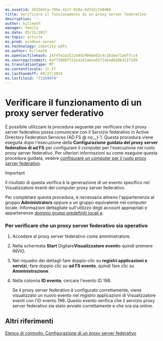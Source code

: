 ```yaml
---
ms.assetid: d555041a-709e-42c7-920a-8dfd2c7e0488
title: Verificare il funzionamento di un proxy server federativo
description: ''
author: billmath
manager: femila
ms.date: 05/31/2017
ms.topic: article
ms.prod: windows-server
ms.technology: identity-adfs
ms.author: billmath
ms.openlocfilehash: 24f4fe2a152244dc904be82c4c10abe71abffcc4
ms.sourcegitcommit: 6aff3d88ff22ea141a6ea6572a5ad8dd6321f199
ms.translationtype: MT
ms.contentlocale: it-IT
ms.lasthandoff: 09/27/2019
ms.locfileid: "71359974"
---
```

# <a name="verify-that-a-federation-server-proxy-is-operational"></a>Verificare il funzionamento di un proxy server federativo


È possibile utilizzare la procedura seguente per verificare che il proxy server federativo possa comunicare con il Servizio federativo in Active Directory Federation Services \(AD FS @ no__t-1. Questa procedura viene eseguita dopo l'esecuzione della **Configurazione guidata del proxy server federativo di ad FS** per configurare il computer per l'esecuzione nel ruolo proxy server federativo. Per ulteriori informazioni su come eseguire questa procedura guidata, vedere [configurare un computer per il ruolo proxy server federativo](Configure-a-Computer-for-the-Federation-Server-Proxy-Role.md).  
  
> [!IMPORTANT]  
> Il risultato di questa verifica è la generazione di un evento specifico nel Visualizzatore eventi del computer proxy server federativo.  
  
Per completare questa procedura, è necessaria almeno l'appartenenza al gruppo **Administrators** oppure a un gruppo equivalente nel computer locale.  Informazioni dettagliate sull'utilizzo degli account appropriati e appartenenze [dominio gruppi predefiniti locali e](https://go.microsoft.com/fwlink/?LinkId=83477).   
  
### <a name="to-verify-that-a-federation-server-proxy-is-operational"></a>Per verificare che un proxy server federativo sia operativo  
  
1.  Accedere al proxy server federativo come amministratore.  
  
2.  Nella schermata **Start** Digitare**Visualizzatore eventi**e quindi premere INVIO.  
  
3.  Nel riquadro dei dettagli fare doppio\-clic su **registri applicazioni e servizi**,\-fare doppio clic su **ad FS evento**, quindi fare clic su **Amministrazione**.  
  
4.  Nella colonna **ID evento**, cercare l'evento ID 198.  
  
    Se il proxy server federativo è configurato correttamente, viene visualizzato un nuovo evento nel registro applicazioni di Visualizzatore eventi con l'ID evento 198. Questo evento verifica che il servizio proxy server federativo sia stato avviato correttamente e che ora sia online.  
  
## <a name="additional-references"></a>Altri riferimenti  
[Elenco di controllo: Configurazione di un proxy server federativo](Checklist--Setting-Up-a-Federation-Server-Proxy.md)  
  

